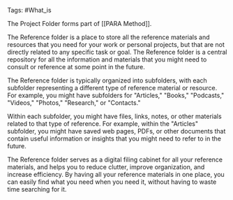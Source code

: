 Tags: #What_is 

The Project Folder forms part of [[PARA Method]]. 

The Reference folder is a place to store all the reference materials and resources that you need for your work or personal projects, but that are not directly related to any specific task or goal. The Reference folder is a central repository for all the information and materials that you might need to consult or reference at some point in the future.

The Reference folder is typically organized into subfolders, with each subfolder representing a different type of reference material or resource. For example, you might have subfolders for "Articles," "Books," "Podcasts," "Videos," "Photos," "Research," or "Contacts."

Within each subfolder, you might have files, links, notes, or other materials related to that type of reference. For example, within the "Articles" subfolder, you might have saved web pages, PDFs, or other documents that contain useful information or insights that you might need to refer to in the future.

The Reference folder serves as a digital filing cabinet for all your reference materials, and helps you to reduce clutter, improve organization, and increase efficiency. By having all your reference materials in one place, you can easily find what you need when you need it, without having to waste time searching for it.